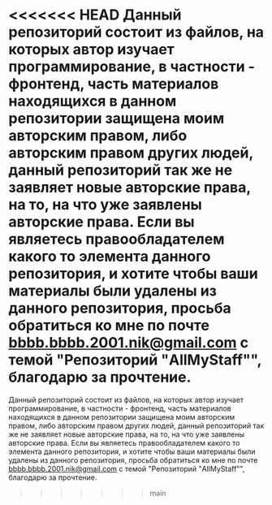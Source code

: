 <<<<<<< HEAD
Данный репозиторий состоит из файлов, на которых автор изучает программирование, в частности - фронтенд, часть материалов находящихся в данном репозитории защищена моим авторским правом, либо авторским правом других людей, данный репозиторий так же не заявляет новые авторские права, на то, на что уже заявлены авторские права. Если вы являетесь правообладателем какого то элемента данного репозитория, и хотите чтобы ваши материалы были удалены из данного репозитория, просьба обратиться ко мне по почте bbbb.bbbb.2001.nik@gmail.com с темой "Репозиторий "AllMyStaff"", благодарю за прочтение.
=======
Данный репозиторий состоит из файлов, на которых автор изучает программирование, в частности - фронтенд, часть материалов находящихся в данном репозитории защищена моим авторским правом, либо авторским правом других людей, данный репозиторий так же не заявляет новые авторские права, на то, на что уже заявлены авторские права. Если вы являетесь правообладателем какого то элемента данного репозитория, и хотите чтобы ваши материалы были удалены из данного репозитория, просьба обратиться ко мне по почте bbbb.bbbb.2001.nik@gmail.com с темой "Репозиторий "AllMyStaff"", благодарю за прочтение.
>>>>>>> main
